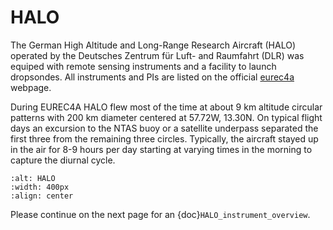 # HALO

The German High Altitude and Long-Range Research Aircraft (HALO) operated by the Deutsches Zentrum für Luft- and Raumfahrt (DLR) was equiped with remote sensing instruments and a facility to launch dropsondes. All instruments and PIs are listed on the official [eurec4a](http://eurec4a.eu/platforms/halo) webpage.


During EUREC4A HALO flew most of the time at about 9 km altitude circular patterns with 200 km diameter centered at 57.72W, 13.30N.
On typical flight days an excursion to the NTAS buoy or a satellite underpass separated the first three from the remaining three circles. Typically, the aircraft stayed up in the air for 8-9 hours per day starting at varying times in the morning to capture the diurnal cycle.

```{figure} halo.jpg
:alt: HALO
:width: 400px
:align: center
```

Please continue on the next page for an {doc}`HALO_instrument_overview`.
